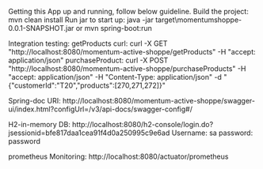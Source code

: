 Getting this App up and running, follow below guideline.
Build the project: mvn clean install
Run jar to start up: java -jar target\momentumshoppe-0.0.1-SNAPSHOT.jar or mvn spring-boot:run

Integration testing:
getProducts curl: curl -X GET "http://localhost:8080/momentum-active-shoppe/getProducts" -H  "accept: application/json"
purchaseProduct: curl -X POST "http://localhost:8080/momentum-active-shoppe/purchaseProducts" -H  "accept: application/json" -H  "Content-Type: application/json" -d "{\"customerId\":\"T20\",\"products\":[270,271,272]}"

Spring-doc URI: http://localhost:8080/momentum-active-shoppe/swagger-ui/index.html?configUrl=/v3/api-docs/swagger-config#/

H2-in-memory DB: http://localhost:8080/h2-console/login.do?jsessionid=bfe817daa1cea91f4d0a250995c9e6ad
Username: sa
password: password

prometheus Monitoring: http://localhost:8080/actuator/prometheus